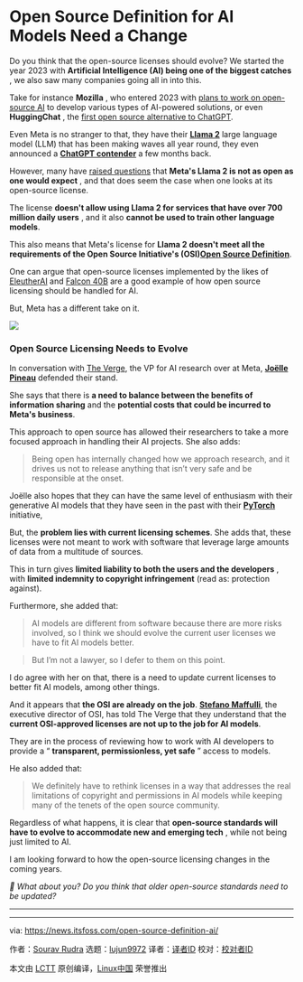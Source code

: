 [#]: subject: "Open Source Definition for AI Models Need a Change"
[#]: via: "https://news.itsfoss.com/open-source-definition-ai/"
[#]: author: "Sourav Rudra https://news.itsfoss.com/author/sourav/"
[#]: collector: "lujun9972/lctt-scripts-1693450080"
[#]: translator: " "
[#]: reviewer: " "
[#]: publisher: " "
[#]: url: " "

Open Source Definition for AI Models Need a Change
======
Do you think that the open-source licenses should evolve?
We started the year 2023 with **Artificial Intelligence (AI) being one of the biggest catches** , we also saw many companies going all in into this.

Take for instance **Mozilla** , who entered 2023 with [plans to work on open-source AI][1] to develop various types of AI-powered solutions, or even **HuggingChat** , the [first open source alternative to ChatGPT][2].

Even Meta is no stranger to that, they have their [**Llama 2**][3] large language model (LLM) that has been making waves all year round, they even announced a **[**ChatGPT contender**][4]** a few months back.

However, many have [raised questions][5] that **Meta's Llama 2 is not as open as one would expect** , and that does seem the case when one looks at its open-source license.

The license **doesn't allow using Llama 2 for services that have over 700 million daily users** , and it also **cannot be used to train other language models**.

This also means that Meta's license for **Llama 2 doesn't meet all the requirements of the Open Source Initiative's (OSI)[Open Source Definition][6]**.

One can argue that open-source licenses implemented by the likes of [EleutherAI][7] and [Falcon 40B][8] are a good example of how open source licensing should be handled for AI.

But, Meta has a different take on it.

![][9]

### Open Source Licensing Needs to Evolve

In conversation with [The Verge][10], the VP for AI research over at Meta, [**Joëlle Pineau**][11] defended their stand.

She says that there is **a need to balance between the benefits of information sharing** and the **potential costs that could be incurred to Meta's business**.

This approach to open source has allowed their researchers to take a more focused approach in handling their AI projects. She also adds:

> Being open has internally changed how we approach research, and it drives us not to release anything that isn’t very safe and be responsible at the onset.

Joëlle also hopes that they can have the same level of enthusiasm with their generative AI models that they have seen in the past with their [**PyTorch**][12] initiative,

But, the **problem lies with current licensing schemes**. She adds that, these licenses were not meant to work with software that leverage large amounts of data from a multitude of sources.

This in turn gives **limited liability to both the users and the developers** , with **limited indemnity to copyright infringement** (read as: protection against).

Furthermore, she added that:

> AI models are different from software because there are more risks involved, so I think we should evolve the current user licenses we have to fit AI models better.

> But I’m not a lawyer, so I defer to them on this point.

I do agree with her on that, there is a need to update current licenses to better fit AI models, among other things.

And it appears that **the OSI are already on the job**. [**Stefano Maffulli**][13], the executive director of OSI, has told The Verge that they understand that the **current OSI-approved licenses are not up to the job for AI models**.

They are in the process of reviewing how to work with AI developers to provide a “ **transparent, permissionless, yet safe** ” access to models.

He also added that:

> We definitely have to rethink licenses in a way that addresses the real limitations of copyright and permissions in AI models while keeping many of the tenets of the open source community.

Regardless of what happens, it is clear that **open-source standards will have to evolve to accommodate new and emerging tech** , while not being just limited to AI.

I am looking forward to how the open-source licensing changes in the coming years.

_💬 What about you? Do you think that older open-source standards need to be updated?_

* * *

--------------------------------------------------------------------------------

via: https://news.itsfoss.com/open-source-definition-ai/

作者：[Sourav Rudra][a]
选题：[lujun9972][b]
译者：[译者ID](https://github.com/译者ID)
校对：[校对者ID](https://github.com/校对者ID)

本文由 [LCTT](https://github.com/LCTT/TranslateProject) 原创编译，[Linux中国](https://linux.cn/) 荣誉推出

[a]: https://news.itsfoss.com/author/sourav/
[b]: https://github.com/lujun9972
[1]: https://news.itsfoss.com/mozilla-open-source-ai/
[2]: https://news.itsfoss.com/huggingchat-chatgpt/
[3]: https://ai.meta.com/llama/
[4]: https://news.itsfoss.com/meta-open-source-chatgpt/
[5]: https://www.wired.com/story/the-myth-of-open-source-ai/
[6]: https://opensource.org/osd/
[7]: https://www.eleuther.ai/
[8]: https://www.tii.ae/news/uaes-technology-innovation-institute-launches-open-source-falcon-40b-large-language-model
[9]: https://news.itsfoss.com/content/images/2023/04/Follow-us-on-Google-News.png
[10]: https://www.theverge.com/2023/10/30/23935587/meta-generative-ai-models-open-source
[11]: https://en.wikipedia.org/wiki/Jo%C3%ABlle_Pineau
[12]: https://pytorch.org/
[13]: https://twitter.com/smaffulli
